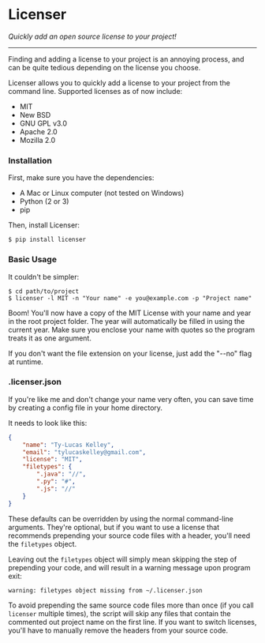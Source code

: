 # Licenser

*Quickly add an open source license to your project!*

---

Finding and adding a license to your project is an annoying process,
and can be quite tedious depending on the license you choose.

Licenser allows you to quickly add a license to your project from
the command line. Supported licenses as of now include:

* MIT
* New BSD
* GNU GPL v3.0
* Apache 2.0
* Mozilla 2.0

### Installation

First, make sure you have the dependencies:

* A Mac or Linux computer (not tested on Windows)
* Python (2 or 3)
* pip

Then, install Licenser:

    $ pip install licenser

### Basic Usage

It couldn't be simpler:

    $ cd path/to/project
    $ licenser -l MIT -n "Your name" -e you@example.com -p "Project name"

Boom! You'll now have a copy of the MIT License with your name and year in the root project folder.
The year will automatically be filled in using the current year. Make sure you enclose your name
with quotes so the program treats it as one argument.

If you don't want the file extension on your license, just add the "--no" flag at runtime.

### .licenser.json

If you're like me and don't change your name very often, you can save time by creating
a config file in your home directory.

It needs to look like this:

```json
{
    "name": "Ty-Lucas Kelley",
    "email": "tylucaskelley@gmail.com",
    "license": "MIT",
    "filetypes": {
        ".java": "//",
        ".py": "#",
        ".js": "//"
    }
}
```

These defaults can be overridden by using the normal command-line arguments. They're optional,
but if you want to use a license that recommends prepending your source code files with a header,
you'll need the `filetypes` object.

Leaving out the `filetypes` object will simply mean skipping the step of prepending your code,
and will result in a warning message upon program exit:

    warning: filetypes object missing from ~/.licenser.json

To avoid prepending the same source code files more than once (if you call `licenser` multiple times),
the script will skip any files that contain the commented out project name on the first line. If you
want to switch licenses, you'll have to manually remove the headers from your source code.
